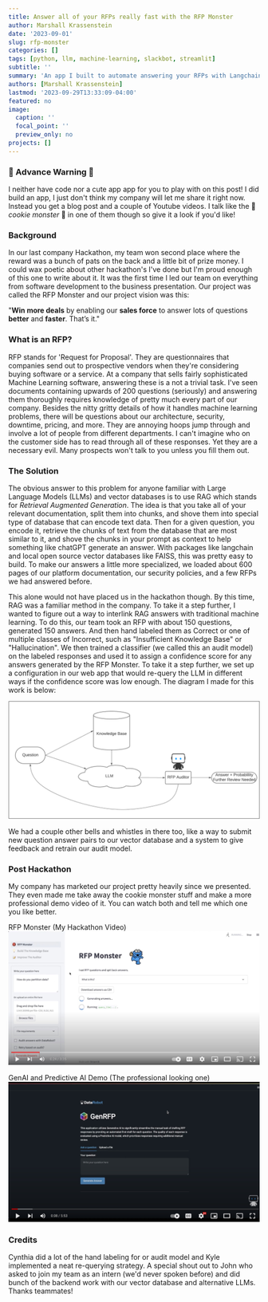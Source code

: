 ```yaml
---
title: Answer all of your RFPs really fast with the RFP Monster
author: Marshall Krassenstein
date: '2023-09-01'
slug: rfp-monster
categories: []
tags: [python, llm, machine-learning, slackbot, streamlit]
subtitle: ''
summary: 'An app I built to automate answering your RFPs with Langchain and FAISS'
authors: [Marshall Krassenstein]
lastmod: '2023-09-29T13:33:09-04:00'
featured: no
image:
  caption: ''
  focal_point: ''
  preview_only: no
projects: []
---
```


### 🚨 Advance Warning 🚨
I neither have code nor a cute app app for you to play with on this post! I did build an app, I just don't think my company will let me share it right now. Instead you get a blog post and a couple of Youtube videos. I talk like the 🍪 *cookie monster* 🍪 in one of them though so give it a look if you'd like!

### Background

In our last company Hackathon, my team won second place where the reward was a bunch of pats on the back and a little bit of prize money. I could wax poetic about other hackathon's I've done but I'm proud enough of this one to write about it. It was the first time I led our team on everything from software development to the business presentation. Our project was called the RFP Monster and our project vision was this:

"**Win more deals** by enabling our **sales force** to answer lots of questions **better** and **faster**. That’s it."

### What is an RFP?

RFP stands for 'Request for Proposal'. They are questionnaires that companies send out to prospective vendors when they're considering buying software or a service. At a company that sells fairly sophisticated Machine Learning software, answering these is a not a trivial task. I've seen documents containing upwards of 200 questions (seriously) and answering them thoroughly requires knowledge of pretty much every part of our company. Besides the nitty gritty details of how it handles machine learning problems, there will be questions about our architecture, security, downtime, pricing, and more. They are annoying hoops jump through and involve a lot of people from different departments. I can't imagine who on the customer side has to read through all of these responses. Yet they are a necessary evil. Many prospects won't talk to you unless you fill them out.

### The Solution

The obvious answer to this problem for anyone familiar with Large Language Models (LLMs) and vector databases is to use RAG which stands for *Retrieval Augmented Generation*. The idea is that you take all of your relevant documentation, split them into chunks, and shove them into special type of database that can encode text data. Then for a given question, you encode it, retrieve the chunks of text from the database that are most similar to it, and shove the chunks in your prompt as context to help something like chatGPT generate an answer. With packages like langchain and local open source vector databases like FAISS, this was pretty easy to build. To make our answers a little more specialized, we loaded about 600 pages of our platform documentation, our security policies, and a few RFPs we had answered before.

This alone would not have placed us in the hackathon though. By this time, RAG was a familiar method in the company. To take it a step further, I wanted to figure out a way to interlink RAG answers with traditional machine learning. To do this, our team took an RFP with about 150 questions, generated 150 answers. And then hand labeled them as Correct or one of multiple classes of Incorrect, such as "Insufficient Knowledge Base" or "Hallucination". We then trained a classifier (we called this an audit model) on the labeled responses and used it to assign a confidence score for any answers generated by the RFP Monster. To take it a step further, we set up a configuration in our web app that would re-query the LLM in different ways if the confidence score was low enough. The diagram I made for this work is below:

![Diagram](./rfp-monster-diagram.png)

We had a couple other bells and whistles in there too, like a way to submit new question answer pairs to our vector database and a system to give feedback and retrain our audit model. 

### Post Hackathon

My company has marketed our project pretty heavily since we presented. They even made me take away the cookie monster stuff and make a more professional demo video of it. You can watch both and tell me which one you like better. 

RFP Monster (My Hackathon Video)
[![RFP Monster](./rfp-monster-video.jpg)](https://www.youtube.com/watch?v=a1UNpZVLsgA "My Hackathon RFP Monster")

GenAI and Predictive AI Demo (The professional looking one)
[![GenAI + Predictive AI](./rfp-audit-video.jpg)](https://www.youtube.com/watch?v=btsGOipo5Xo, "GenAI + Predictive AI")

### Credits

Cynthia did a lot of the hand labeling for or audit model and Kyle implemented a neat re-querying strategy. A special shout out to John who asked to join my team as an intern (we'd never spoken before) and did bunch of the backend work with our vector database and alternative LLMs. Thanks teammates! 